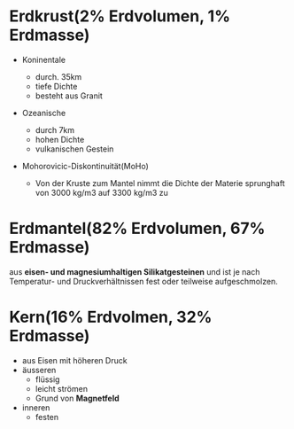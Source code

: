 # Erdkrust(2% Erdvolumen, 1% Erdmasse)
- Koninentale
	- durch. 35km
	- tiefe Dichte
	- besteht aus Granit
- Ozeanische
	- durch 7km
	- hohen Dichte
	- vulkanischen Gestein

- Mohorovicic-Diskontinuität(MoHo)
	- Von der Kruste zum Mantel nimmt die Dichte der Materie sprunghaft von 3000 kg/m3 auf 3300 kg/m3 zu

# Erdmantel(82% Erdvolumen, 67% Erdmasse)
aus **eisen- und magnesiumhaltigen Silikatgesteinen** und ist je nach Temperatur- und Druckverhältnissen fest oder teilweise aufgeschmolzen.

# Kern(16% Erdvolmen, 32% Erdmasse)
- aus Eisen mit höheren Druck
- äusseren
	- flüssig
	- leicht strömen
	- Grund von **Magnetfeld**
- inneren
	- festen